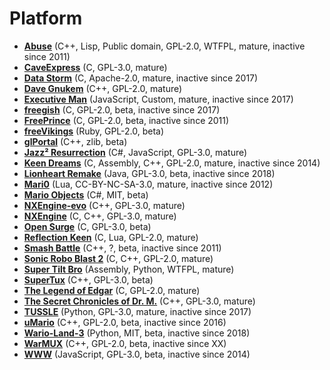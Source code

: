 [comment]: # (autogenerated content, do not edit)
# Platform

- **[Abuse](abuse.md)** (C++, Lisp, Public domain, GPL-2.0, WTFPL, mature, inactive since 2011)
- **[CaveExpress](caveexpress.md)** (C, GPL-3.0, mature)
- **[Data Storm](data_storm.md)** (C, Apache-2.0, mature, inactive since 2017)
- **[Dave Gnukem](dave_gnukem.md)** (C++, GPL-2.0, mature)
- **[Executive Man](executive_man.md)** (JavaScript, Custom, mature, inactive since 2017)
- **[freegish](freegish.md)** (C, GPL-2.0, beta, inactive since 2017)
- **[FreePrince](freeprince.md)** (C, GPL-2.0, beta, inactive since 2011)
- **[freeVikings](freevikings.md)** (Ruby, GPL-2.0, beta)
- **[glPortal](glportal.md)** (C++, zlib, beta)
- **[Jazz² Resurrection](jazz_resurrection.md)** (C#, JavaScript, GPL-3.0, mature)
- **[Keen Dreams](keen_dreams.md)** (C, Assembly, C++, GPL-2.0, mature, inactive since 2014)
- **[Lionheart Remake](lionheart_remake.md)** (Java, GPL-3.0, beta, inactive since 2018)
- **[Mari0](mari0.md)** (Lua, CC-BY-NC-SA-3.0, mature, inactive since 2012)
- **[Mario Objects](mario_objects.md)** (C#, MIT, beta)
- **[NXEngine-evo](nxengine-evo.md)** (C++, GPL-3.0, mature)
- **[NXEngine](nxengine.md)** (C, C++, GPL-3.0, mature)
- **[Open Surge](open_surge.md)** (C, GPL-3.0, beta)
- **[Reflection Keen](reflection_keen.md)** (C, Lua, GPL-2.0, mature)
- **[Smash Battle](smash_battle.md)** (C++, ?, beta, inactive since 2011)
- **[Sonic Robo Blast 2](sonic_robo_blast_2.md)** (C, C++, GPL-2.0, mature)
- **[Super Tilt Bro](super_tilt_bro.md)** (Assembly, Python, WTFPL, mature)
- **[SuperTux](supertux.md)** (C++, GPL-3.0, beta)
- **[The Legend of Edgar](the_legend_of_edgar.md)** (C, GPL-2.0, mature)
- **[The Secret Chronicles of Dr. M.](the_secret_chronicles_of_dr_m.md)** (C++, GPL-3.0, mature)
- **[TUSSLE](tussle.md)** (Python, GPL-3.0, mature, inactive since 2017)
- **[uMario](umario.md)** (C++, GPL-2.0, beta, inactive since 2016)
- **[Wario-Land-3](wario-land-3.md)** (Python, MIT, beta, inactive since 2018)
- **[WarMUX](warmux.md)** (C++, GPL-2.0, beta, inactive since XX)
- **[WWW](www.md)** (JavaScript, GPL-3.0, beta, inactive since 2014)